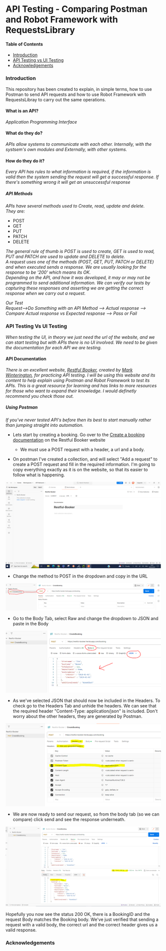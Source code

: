 # API Testing - Comparing Postman and Robot Framework with RequestsLibrary 

#### Table of Contents

- [Introduction](#Introduction)
- [API Testing vs UI Testing](#API-Testing-vs-UI-Testing)
- [Acknowledgements](#Acknowledgements)



### Introduction

This repository has been created to explain, in simple terms, how to use Postman to send API requests and how to use Robot Framework with RequestsLibray to carry out the same operations.

#### What is an API? <br>
_Application Programming Interface_

#### What do they do? <br>
_APIs allow systems to communicate with each other. Internally, with the systsem's own modules and Externally, with other systems._

#### How do they do it? <br>
_Every API has rules to what information is required, if the information is valid then the system sending the request will get a successful response. If there's something wrong it will get an unsuccessful response_

##### API Methods
_APIs have several methods used to Create, read, update and delete._<br> 
_They are:_
* POST
* GET
* PUT 
* PATCH
* DELETE

_The general rule of thumb is POST is used to create, GET is used to read, PUT and PATCH are used to update and DELETE to delete._<br>
_A request uses one of the methods (POST, GET, PUT, PATCH or DELETE) and when executed sends a response. We are usually looking for the response to be '200' which means its OK._<br>
_Depending on the API, and how it was developed, it may or may not be programmed to send additional information. We can verify our tests by capturing these responses and asserting we are getting the correct response when we carry out a request._

_Our Test_<br>
_Request-->Do Something with an API Method --> Actual response --> Compare Actual response vs Expected response --> Pass or Fail_


### API Testing Vs UI Testing
_When testing the UI, in theory we just need the url of the website, and we can start testing but with APIs there is no UI involved. We need to be given the documentation for each API we are testing._

#### API Documentation
_There is an excellent website, [Restful Booker](https://restful-booker.herokuapp.com/), created by [Mark Winterington](http://mwtestconsultancy.co.uk/), for practicing API testing. I will be using this website and its content to help explain using Postman and Robot Framework to test its APIs. This is a great resource for learning and has links to more resources for those who want to expand their knowledge. I would definetly recommend you check those out._

##### Using Postman
_If you've never tested API's before then its best to start manually rather than jumping straight into automation._

* Lets start by creating a booking. Go over to the [Create a booking documentation](https://restful-booker.herokuapp.com/apidoc/index.html#api-Booking-CreateBooking) on the Restful Booker website

    * We must use a POST request with a header, a url and a body.
	
* On postman I've created a collection, and will select "Add a request" to create a POST request and fill in the required information. I'm going to copy everything exactly as it is on the website, so that its easier to follow what is happening.

![Create a request](Resources/Images/Postman/newRequest.PNG "Create a request")


* Change the method to POST in the dropdown and copy in the URL
	
![Post request](Resources/Images/Postman/changeMethodAddUrl.PNG "Create a Post request")

* Go to the Body Tab, select Raw and change the dropdown to JSON and paste in the Body

![Add Body](Resources/Images/Postman/SelectJsonAddBody.PNG "Add the body") 

* As we've selected JSON that should now be included in the Headers. To check go to the Headers Tab and unhide the headers. We can see that the required header "Content-Type: application/json" is included. Don't worry about the other headers, they are generated by Postman.

![Add Header](Resources/Images/Postman/headersTab.PNG "Add a header") 

* We are now ready to send our request, so from the body tab (so we can compare) click send and see the response underneath.

![Send Request](Resources/Images/Postman/sendAndResponse.PNG "Request Response") 

Hopefully you now see the status 200 OK, there is a BookingID and the request Body matches the Booking body. We've just verified that sending a request with a valid body, the correct url and the correct header gives us a valid response.










### Acknowledgements



